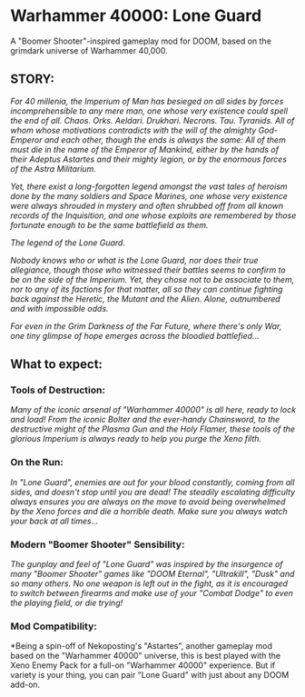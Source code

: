 # Warhammer 40000: Lone Guard
A "Boomer Shooter"-inspired gameplay mod for DOOM, based on the grimdark universe of Warhammer 40,000.

## STORY:

*For 40 millenia, the Imperium of Man has besieged on all sides by forces incomprehensible to any mere man, one whose very existence could spell the end of all.*
*Chaos. Orks. Aeldari. Drukhari. Necrons. Tau. Tyranids. All of whom whose motivations contradicts with the will of the almighty God-Emperor and each other, though the ends is always the same: All of them must die in the name of the Emperor of Mankind, either by the hands of their Adeptus Astartes and their mighty legion, or by the enormous forces of the Astra Militarium.*

*Yet, there exist a long-forgotten legend amongst the vast tales of heroism done by the many soldiers and Space Marines, one whose very existence were always shrouded in mystery and often shrubbed off from all known records of the Inquisition, and one whose exploits are remembered by those fortunate enough to be the same battlefield as them.*

*The legend of the Lone Guard.*

*Nobody knows who or what is the Lone Guard, nor does their true allegiance, though those who witnessed their battles seems to confirm to be on the side of the Imperium. Yet, they chose not to be associate to them, nor to any of its factions for that matter, all so they can continue fighting back against the Heretic, the Mutant and the Alien. Alone, outnumbered and with impossible odds.*

*For even in the Grim Darkness of the Far Future, where there's only War, one tiny glimpse of hope emerges across the bloodied battlefied...*

## What to expect:
### **Tools of Destruction:** 

*Many of the iconic arsenal of "Warhammer 40000" is all here, ready to lock and load! From the iconic *Bolter* and the ever-handy *Chainsword*, to the destructive might of the *Plasma Gun* and the *Holy Flamer*, these tools of the glorious Imperium is always ready to help you purge the Xeno filth.*

### **On the Run:** 

*In "Lone Guard", enemies are out for your blood constantly, coming from all sides, and doesn't stop until you are dead! The steadily escalating difficulty always ensures you are always on the move to avoid being overwhelmed by the Xeno forces and die a horrible death. Make sure you always watch your back at all times...*

### **Modern "Boomer Shooter" Sensibility:**

*The gunplay and feel of "Lone Guard" was inspired by the insurgence of many "Boomer Shooter" games like "DOOM Eternal", "Ultrakill", "Dusk" and so many others. No one weapon is left out in the fight, as it is encouraged to switch between firearms and make use of your "Combat Dodge" to even the playing field, or die trying!*

### **Mod Compatibility:**

*Being a spin-off of Nekoposting's "Astartes", another gameplay mod based on the "Warhammer 40000" universe, this is best played with the Xeno Enemy Pack for a full-on "Warhammer 40000" experience. But if variety is your thing, you can pair "Lone Guard" with just about any DOOM add-on.
